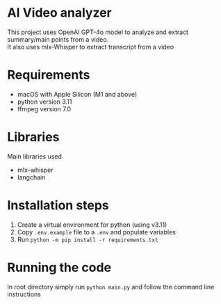 # AI Video analyzer
This project uses OpenAI GPT-4o model to analyze and extract summary/main points from a video.  
It also uses mlx-Whisper to extract transcript from a video

# Requirements
- macOS with Apple Silicon (M1 and above)
- python version 3.11
- ffmpeg version 7.0

# Libraries 
Main libraries used
- mlx-whisper
- langchain

# Installation steps
1. Create a virtual environment for python (using v3.11)
2. Copy `.env.example` file to a `.env` and populate variables
3. Run `python -m pip install -r requirements.txt`

# Running the code
In root directory simply run `python main.py` and follow the command line instructions
